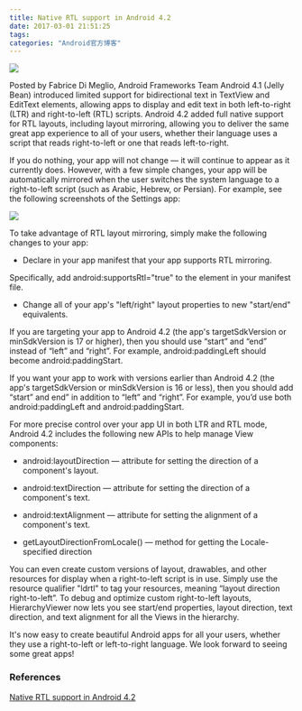 ```yaml
---
title: Native RTL support in Android 4.2
date: 2017-03-01 21:51:25
tags:
categories: "Android官方博客"
---
```


![](/images/categories/android/android-developer-blog/android_developer_blog.png)

Posted by Fabrice Di Meglio, Android Frameworks Team
Android 4.1 (Jelly Bean) introduced limited support for bidirectional text in TextView and EditText elements, allowing apps to display and edit text in both left-to-right (LTR) and right-to-left (RTL) scripts. Android 4.2 added full native support for RTL layouts, including layout mirroring, allowing you to deliver the same great app experience to all of your users, whether their language uses a script that reads right-to-left or one that reads left-to-right.

If you do nothing, your app will not change — it will continue to appear as it currently does. However, with a few simple changes, your app will be automatically mirrored when the user switches the system language to a right-to-left script (such as Arabic, Hebrew, or Persian). For example, see the following screenshots of the Settings app:

![](/images/categories/android/android-developer-blog/010/setings-ltr.png)

<!--more-->

To take advantage of RTL layout mirroring, simply make the following changes to your app:

  * Declare in your app manifest that your app supports RTL mirroring.

  Specifically, add android:supportsRtl="true" to the <application> element in your manifest file.

  * Change all of your app's "left/right" layout properties to new "start/end" equivalents.

  If you are targeting your app to Android 4.2 (the app's targetSdkVersion or minSdkVersion is 17 or higher), then you should use “start” and “end” instead of “left” and “right”. For example, android:paddingLeft should become android:paddingStart.

  If you want your app to work with versions earlier than Android 4.2 (the app's targetSdkVersion or minSdkVersion is 16 or less), then you should add “start” and end” in addition to “left” and “right”. For example, you’d use both android:paddingLeft and android:paddingStart.

For more precise control over your app UI in both LTR and RTL mode, Android 4.2 includes the following new APIs to help manage View components:

  * android:layoutDirection — attribute for setting the direction of a component's layout.

  * android:textDirection — attribute for setting the direction of a component's text.

  * android:textAlignment — attribute for setting the alignment of a component's text.

  * getLayoutDirectionFromLocale() — method for getting the Locale-specified direction

You can even create custom versions of layout, drawables, and other resources for display when a right-to-left script is in use. Simply use the resource qualifier "ldrtl" to tag your resources, meaning “layout direction right-to-left”. To debug and optimize custom right-to-left layouts, HierarchyViewer now lets you see start/end properties, layout direction, text direction, and text alignment for all the Views in the hierarchy.

It's now easy to create beautiful Android apps for all your users, whether they use a right-to-left or left-to-right language. We look forward to seeing some great apps!

### References

[Native RTL support in Android 4.2](https://android-developers.googleblog.com/2013/03/native-rtl-support-in-android-42.html)
